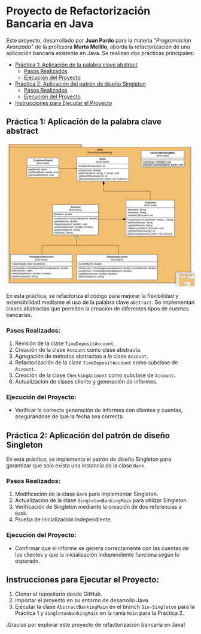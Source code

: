# Proyecto de Refactorización Bancaria en Java

Este proyecto, desarrollado por **Juan Pardo** para la materia *"Programación Avanzada"* de la profesora **Marta Melillo**, aborda la refactorización de una aplicación bancaria existente en Java. Se realizan dos prácticas principales:

- [Práctica 1: Aplicación de la palabra clave abstract](#práctica-1-aplicación-de-la-palabra-clave-abstract)
  - [Pasos Realizados](#pasos-realizados)
  - [Ejecución del Proyecto](#ejecución-del-proyecto)
- [Práctica 2: Aplicación del patrón de diseño Singleton](#práctica-2-aplicación-del-patrón-de-diseño-singleton)
  - [Pasos Realizados](#pasos-realizados-1)
  - [Ejecución del Proyecto](#ejecución-del-proyecto-1)
- [Instrucciones para Ejecutar el Proyecto](#instrucciones-para-ejecutar-el-proyecto)

## Práctica 1: Aplicación de la palabra clave abstract

![](https://raw.githubusercontent.com/JuaniPardo/AbstractBanking/main/src/bank/AbstractBanking.jpeg)

En esta práctica, se refactoriza el código para mejorar la flexibilidad y extensibilidad mediante el uso de la palabra clave `abstract`. Se implementan clases abstractas que permiten la creación de diferentes tipos de cuentas bancarias.

### Pasos Realizados:
1. Revisión de la clase `TimeDepositAccount`.
2. Creación de la clase `Account` como clase abstracta.
3. Agregación de métodos abstractos a la clase `Account`.
4. Refactorización de la clase `TimeDepositAccount` como subclase de `Account`.
5. Creación de la clase `CheckingAccount` como subclase de `Account`.
6. Actualización de clases cliente y generación de informes.

### Ejecución del Proyecto:
- Verificar la correcta generación de informes con clientes y cuentas, asegurándose de que la fecha sea correcta.

## Práctica 2: Aplicación del patrón de diseño Singleton

En esta práctica, se implementa el patrón de diseño Singleton para garantizar que solo exista una instancia de la clase `Bank`.

### Pasos Realizados:
1. Modificación de la clase `Bank` para implementar Singleton.
2. Actualización de la clase `SingletonBankingMain` para utilizar Singleton.
3. Verificación de Singleton mediante la creación de dos referencias a `Bank`.
4. Prueba de inicialización independiente.

### Ejecución del Proyecto:
- Confirmar que el informe se genera correctamente con las cuentas de los clientes y que la inicialización independiente funciona según lo esperado.

## Instrucciones para Ejecutar el Proyecto:

1. Clonar el repositorio desde GitHub.
2. Importar el proyecto en su entorno de desarrollo Java.
3. Ejecutar la clase `AbstractBankingMain` en el branch `Sin-Singleton` para la Práctica 1 y `SingletonBankingMain` en la rama `Main` para la Práctica 2.

¡Gracias por explorar este proyecto de refactorización bancaria en Java!
